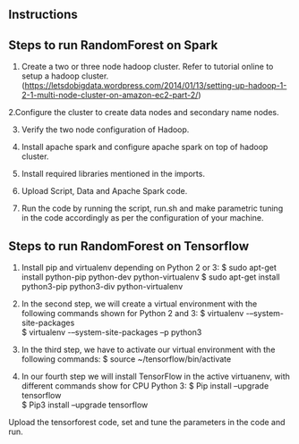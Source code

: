 ## Instructions

## Steps to run RandomForest on Spark

1. Create a two or three node hadoop cluster.
Refer to tutorial online to setup a hadoop cluster.
(https://letsdobigdata.wordpress.com/2014/01/13/setting-up-hadoop-1-2-1-multi-node-cluster-on-amazon-ec2-part-2/)

2.Configure the cluster to create data nodes and secondary name nodes.

3. Verify the two node configuration of Hadoop.

4. Install apache spark and configure apache spark on top of hadoop cluster. 

5. Install required libraries mentioned in the imports.

6. Upload Script, Data and Apache Spark code.

7. Run the code by running the script, run.sh and make parametric tuning in the code accordingly as per the configuration of your machine.

## Steps to run RandomForest on Tensorflow

1. Install pip and virtualenv depending on Python 2 or 3:
$ sudo apt-get install python-pip python-dev python-virtualenv
$ sudo apt-get install python3-pip python3-div python-virtualenv

2. In the second step, we will create a virtual environment with the following commands shown for Python 2 and 3:
$ virtualenv -–system-site-packages <Directory Name> <br>
$ virtualenv -–system-site-packages –p python3 <Directory Name> <br>
  
3. In the third step, we have to activate our virtual environment with the following commands:
$ source ~/tensorflow/bin/activate
  
4. In our fourth step we will install TensorFlow in the active virtuanenv, with different commands show for CPU Python 3:
$ Pip install –upgrade tensorflow <br>
$ Pip3 install –upgrade tensorflow <br>

Upload the tensorforest code, set and tune the parameters in the code and run.
